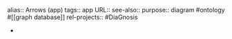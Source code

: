 alias:: Arrows (app)
tags:: app
URL::
see-also::
purpose:: diagram #ontology #[[graph database]]
rel-projects:: #DiaGnosis

-
